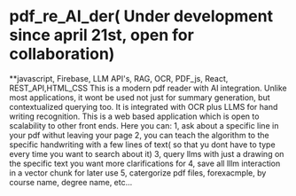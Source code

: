 # pdf_re_AI_der( Under development since april 21st, open for collaboration)

**javascript, Firebase, LLM API's, RAG, OCR, PDF_js, React, REST_API,HTML_CSS
This is a modern pdf reader with AI integration. Unlike most applications, it wont be used not just for summary generation, but contextualized querying too. It is integrated with OCR plus LLMS for hand writing recognition. This is a web based application which is open to scalability to other front ends.
Here you can:
1, ask about a specific line in your pdf withut leaving your page
2, you can teach the algorithm to the specific handwriting with a few lines of text( so that yu dont have to type every time you want to search about it)
3, query llms with just a drawing on the specific text you want more clarifications for
4, save all lllm interaction in a vector chunk for later use
5, catergorize pdf files, forexacmple, by course name, degree name, etc...


